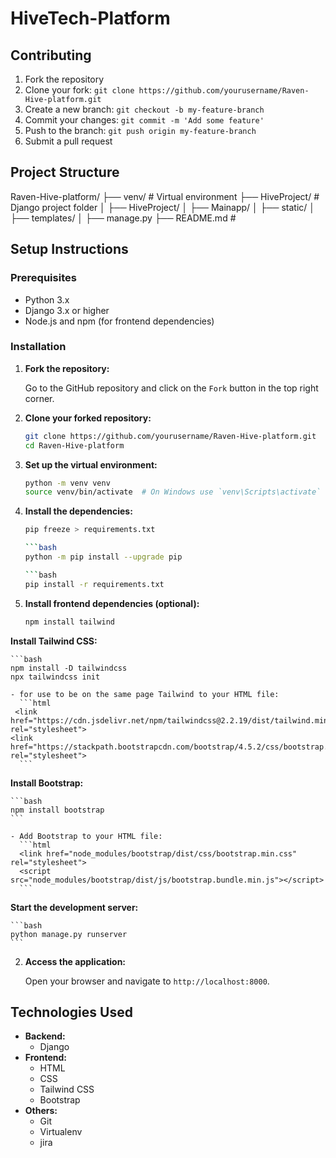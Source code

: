 # HiveTech-Platform

## Contributing

1. Fork the repository
2. Clone your fork: `git clone https://github.com/yourusername/Raven-Hive-platform.git`
3. Create a new branch: `git checkout -b my-feature-branch`
4. Commit your changes: `git commit -m 'Add some feature'`
5. Push to the branch: `git push origin my-feature-branch`
6. Submit a pull request


## Project Structure
Raven-Hive-platform/
├── venv/ # Virtual environment
├── HiveProject/ # Django project folder
│ ├── HiveProject/
│ ├── Mainapp/
│ ├── static/
│ ├── templates/
│ ├── manage.py
├── README.md # 


## Setup Instructions

### Prerequisites

- Python 3.x
- Django 3.x or higher
- Node.js and npm (for frontend dependencies)

### Installation

1. **Fork the repository:**

    Go to the GitHub repository and click on the `Fork` button in the top right corner.

2. **Clone your forked repository:**

    ```bash
    git clone https://github.com/yourusername/Raven-Hive-platform.git
    cd Raven-Hive-platform
    ```

3. **Set up the virtual environment:**

    ```bash
    python -m venv venv
    source venv/bin/activate  # On Windows use `venv\Scripts\activate`
    ```

4. **Install the dependencies:**

    ```bash
    pip freeze > requirements.txt

    ```bash
    python -m pip install --upgrade pip

    ```bash
    pip install -r requirements.txt
    ```

5. **Install frontend dependencies (optional):**

    ```bash
    npm install tailwind
    ```

 **Install Tailwind CSS:**

    ```bash
    npm install -D tailwindcss
    npx tailwindcss init

    - for use to be on the same page Tailwind to your HTML file:
      ```html
     <link href="https://cdn.jsdelivr.net/npm/tailwindcss@2.2.19/dist/tailwind.min.css" rel="stylesheet">
    <link href="https://stackpath.bootstrapcdn.com/bootstrap/4.5.2/css/bootstrap.min.css" rel="stylesheet">
      ```

**Install Bootstrap:**

    ```bash
    npm install bootstrap
    ```

    - Add Bootstrap to your HTML file:
      ```html
      <link href="node_modules/bootstrap/dist/css/bootstrap.min.css" rel="stylesheet">
      <script src="node_modules/bootstrap/dist/js/bootstrap.bundle.min.js"></script>
      ```

**Start the development server:**

    ```bash
    python manage.py runserver
    ```

2. **Access the application:**

    Open your browser and navigate to `http://localhost:8000`.

## Technologies Used

- **Backend:**
  - Django
- **Frontend:**
  - HTML
  - CSS
  - Tailwind CSS
  - Bootstrap
- **Others:**
  - Git
  - Virtualenv
  - jira
    

